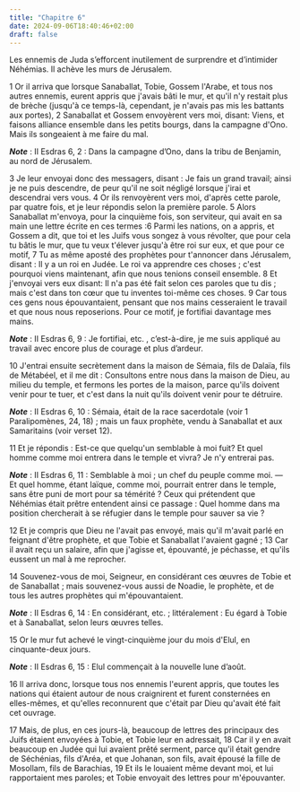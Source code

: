 ```yaml
---
title: "Chapitre 6"
date: 2024-09-06T18:40:46+02:00
draft: false
---
```



Les ennemis de Juda s’efforcent inutilement de surprendre et d’intimider Néhémias.
Il achève les murs de Jérusalem.


1 Or il arriva que lorsque Sanaballat, Tobie, Gossem l'Arabe, et tous nos autres ennemis, eurent appris que j'avais bâti le mur, et qu'il n'y restait plus de brèche (jusqu'à ce temps-là, cependant, je n'avais pas mis les battants aux portes), 2 Sanaballat et Gossem envoyèrent vers moi, disant: Viens, et faisons alliance ensemble dans les petits bourgs, dans la campagne d'Ono. Mais ils songeaient à me faire du mal.

***Note*** :  II Esdras 6, 2 : Dans la campagne d’Ono, dans la tribu de Benjamin, au nord de Jérusalem.

3 Je leur envoyai donc des messagers, disant : Je fais un grand travail; ainsi je ne puis descendre, de peur qu'il ne soit négligé lorsque j'irai et descendrai vers vous. 4 Or ils renvoyèrent vers moi, d'après cette parole, par quatre fois, et je leur répondis selon la première parole. 5 Alors Sanaballat m'envoya, pour la cinquième fois, son serviteur, qui avait en sa main une lettre écrite en ces termes :6 Parmi les nations, on a appris, et Gossem a dit, que toi et les Juifs vous songez à vous révolter, que pour cela tu bâtis le mur, que tu veux t'élever jusqu'à être roi sur eux, et que pour ce motif, 7 Tu as même aposté des prophètes pour t'annoncer dans Jérusalem, disant : Il y a un roi en Judée. Le roi va apprendre ces choses ; c'est pourquoi viens maintenant, afin que nous tenions conseil ensemble. 8 Et j'envoyai vers eux disant: Il n'a pas été fait selon ces paroles que tu dis ; mais c'est dans ton cœur que tu inventes toi-même ces choses. 9 Car tous ces gens nous épouvantaient, pensant que nos mains
cesseraient le travail et que nous nous reposerions. Pour ce motif, je fortifiai davantage mes mains.

***Note*** :  II Esdras 6, 9 : Je fortifiai, etc. , c’est-à-dire, je me suis appliqué au travail avec encore plus de courage et plus d’ardeur.


10 J'entrai ensuite secrètement dans la maison de Sémaia, fils de Dalaïa, fils de Métabéel, et il me dit : Consultons entre nous dans la maison de Dieu, au milieu du temple, et fermons les portes de la maison, parce qu'ils doivent venir pour te tuer, et c'est dans la nuit qu'ils doivent venir pour te détruire.

***Note*** :  II Esdras 6, 10 : Sémaia, était de la race sacerdotale (voir 1 Paralipomènes, 24, 18) ; mais un faux prophète, vendu à Sanaballat et aux Samaritains (voir verset 12).

11 Et je répondis : Est-ce que quelqu'un semblable à moi fuit? Et quel homme comme moi entrera dans le temple et vivra? Je n'y entrerai pas.

***Note*** :  II Esdras 6, 11 : Semblable à moi ; un chef du peuple comme moi. ― Et quel homme, étant laïque, comme moi, pourrait entrer dans le temple, sans être puni de mort pour sa témérité ? Ceux qui prétendent que Néhémias était prêtre entendent ainsi ce passage : Quel homme dans ma position chercherait à se réfugier dans le temple pour sauver sa vie ?

12 Et je compris que Dieu ne l'avait pas envoyé, mais qu'il m'avait parlé en feignant d'être prophète, et que Tobie et Sanaballat l'avaient gagné ; 13 Car il avait reçu un salaire, afin que j'agisse et, épouvanté, je péchasse, et qu'ils eussent un mal à me reprocher.


14 Souvenez-vous de moi, Seigneur, en considérant ces œuvres de Tobie et de Sanaballat ; mais souvenez-vous aussi de Noadie, le prophète, et de tous les autres prophètes qui m'épouvantaient.

***Note*** :  II Esdras 6, 14 : En considérant, etc. ; littéralement : Eu égard à Tobie et à Sanaballat, selon leurs œuvres telles.


15 Or le mur fut achevé le vingt-cinquième jour du mois d'Elul, en cinquante-deux jours.

***Note*** :  II Esdras 6, 15 : Elul commençait à la nouvelle lune d’août.


16 Il arriva donc, lorsque tous nos ennemis l'eurent appris, que toutes les nations qui étaient autour de nous craignirent et furent consternées en elles-mêmes, et qu'elles reconnurent que c'était par Dieu qu'avait été fait cet ouvrage.


17 Mais, de plus, en ces jours-là, beaucoup de lettres des principaux des Juifs étaient envoyées à Tobie, et Tobie leur en adressait, 18 Car il y en avait beaucoup en Judée qui lui avaient prêté serment, parce qu'il était gendre de Séchénias, fils d'Aréa, et que Johanan, son fils, avait épousé la fille de Mosollam, fils de Barachias, 19 Et ils le louaient même devant moi, et lui rapportaient mes paroles; et Tobie envoyait des lettres pour m'épouvanter.

